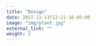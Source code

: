 ```yaml
---
title: "Design"
date: 2017-11-13T12:21:16-05:00
image: "img/plant.jpg"
external_link: ""
weight: 2
---
```

